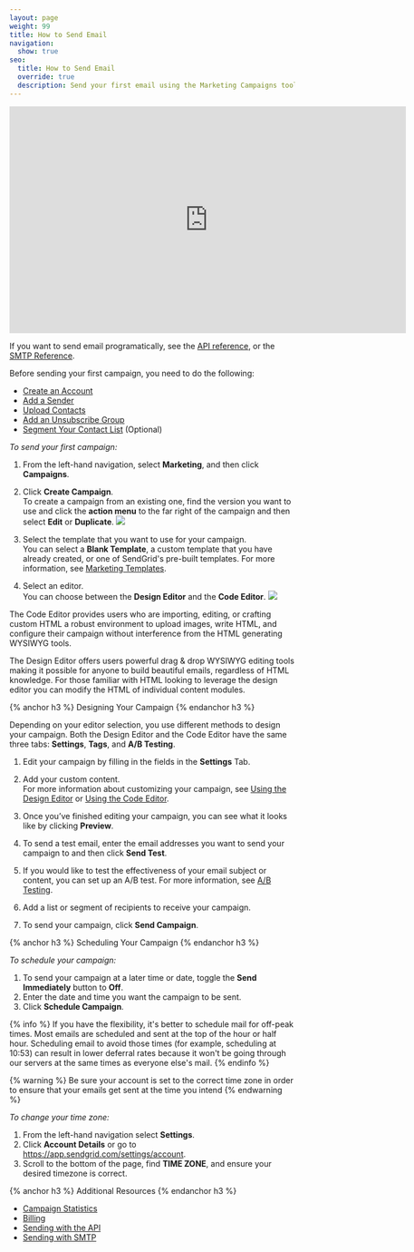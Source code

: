```yaml
---
layout: page
weight: 99
title: How to Send Email
navigation:
  show: true
seo:
  title: How to Send Email
  override: true
  description: Send your first email using the Marketing Campaigns tool.
---
```

<iframe src="https://player.vimeo.com/video/221496578" width="700" height="400" frameborder="0" webkitallowfullscreen mozallowfullscreen allowfullscreen></iframe>

If you want to send email programatically, see the [API reference]({{root_url}}/API_Reference/api_v3.html), or the [SMTP Reference]({{root_url}}/API_Reference/SMTP_API/using_the_smtp_api.html).

Before sending your first campaign, you need to do the following:

- [Create an Account](https://sendgrid.com/pricing/?mc=SendGrid%20Documentation) 
- [Add a Sender](https://sendgrid.com/docs/User_Guide/Marketing_Campaigns/senders.html) 
- [Upload Contacts](https://sendgrid.com/docs/User_Guide/Marketing_Campaigns/contacts.html) 
- [Add an Unsubscribe Group](https://sendgrid.com/docs/User_Guide/Suppressions/advanced_suppression_manager.html) 
- [Segment Your Contact List](https://sendgrid.com/docs/User_Guide/Marketing_Campaigns/lists.html) (Optional) 

*To send your first campaign:*

1. From the left-hand navigation, select **Marketing**, and then click **Campaigns**. 

1. Click **Create Campaign**. 
<br> To create a campaign from an existing one, find the version you want to use and click the **action menu** to the far right of the campaign and then select **Edit** or **Duplicate**.
![]({{root_url}}/images/campaigns_dashboard_categories_search.png)

1. Select the template that you want to use for your campaign. 
<br> You can select a **Blank Template**, a custom template that you have already created, or one of SendGrid's pre-built templates. For more information, see [Marketing Templates](https://sendgrid.com/docs/User_Guide/Marketing_Campaigns/templates.html).

1. Select an editor. 
<br> You can choose between the **Design Editor** and the **Code Editor**.
![]({{root_url}}/images/choose_editor.png)

The Code Editor provides users who are importing, editing, or crafting custom HTML a robust environment to upload images, write HTML, and configure their campaign without interference from the HTML generating WYSIWYG tools. 

The Design Editor offers users powerful drag & drop WYSIWYG editing tools making it possible for anyone to build beautiful emails, regardless of HTML knowledge. For those familiar with HTML looking to leverage the design editor you can modify the HTML of individual content modules.

{% anchor h3 %}
Designing Your Campaign
{% endanchor h3 %}

Depending on your editor selection, you use different methods to design your campaign. Both the Design Editor and the Code Editor have the same three tabs: **Settings**, **Tags**, and **A/B Testing**.

1. Edit your campaign by filling in the fields in the **Settings** Tab. 

1. Add your custom content. 
<br> For more information about customizing your campaign, see [Using the Design Editor]({{root_url}}/User_Guide/Marketing_Campaigns/design_editor.html) or [Using the Code Editor]({{root_url}}/User_Guide/Marketing_Campaigns/code_editor.html). 

1. Once you’ve finished editing your campaign, you can see what it looks like by clicking **Preview**.

1. To send a test email, enter the email addresses you want to send your campaign to and then click **Send Test**. 

1. If you would like to test the effectiveness of your email subject or content, you can set up an A/B test. For more information, see [A/B Testing](https://sendgrid.com/docs/User_Guide/Marketing_Campaigns/a_b_testing.html).

1. Add a list or segment of recipients to receive your campaign.

1. To send your campaign, click **Send Campaign**. 

{% anchor h3 %}
Scheduling Your Campaign
{% endanchor h3 %}

*To schedule your campaign:*

1. To send your campaign at a later time or date, toggle the **Send Immediately** button to **Off**. 
1. Enter the date and time you want the campaign to be sent.
1. Click **Schedule Campaign**.

{% info %}
If you have the flexibility, it's better to schedule mail for off-peak times. Most emails are scheduled and sent at the top of the hour or half hour. Scheduling email to avoid those times (for example, scheduling at 10:53) can result in lower deferral rates because it won't be going through our servers at the same times as everyone else's mail.
{% endinfo %}

{% warning %}
Be sure your account is set to the correct time zone in order to ensure that your emails get sent at the time you intend
{% endwarning %}

*To change your time zone:* 

1. From the left-hand navigation select **Settings**. 
1. Click **Account Details** or go to https://app.sendgrid.com/settings/account.  
1. Scroll to the bottom of the page, find **TIME ZONE**, and ensure your desired timezone is correct. 

{% anchor h3 %}
Additional Resources
{% endanchor h3 %}

- [Campaign Statistics](https://sendgrid.com/docs/User_Guide/Marketing_Campaigns/campaign_stats.html) 
- [Billing](https://sendgrid.com/docs/Classroom/Basics/index.html#Billing)
- [Sending with the API]({{root_url}}/API_Reference/api_v3.html)
- [Sending with SMTP]({{root_url}}/API_Reference/SMTP_API/using_the_smtp_api.html)
